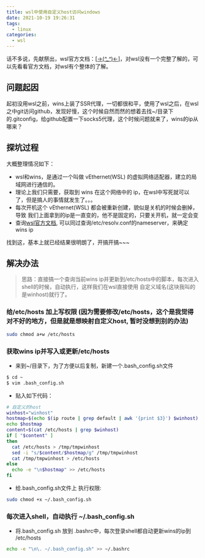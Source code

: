 ```yaml
---
title: wsl中使用自定义host访问windows
date: 2021-10-19 19:26:31
tags:
  - linux
categories:
  - wsl
---
```


话不多说，先献祭出，wsl官方文档：[[->(*^_^*)<-](https://docs.microsoft.com/zh-cn/windows/wsl/)]，对wsl没有一个完整了解的，可以先看看官方文档，对wsl有个整体的了解。

## 问题起因
起初没用wsl之前，wins上装了SSR代理，一切都很和平，使用了wsl之后，在wsl之中git访问github，发现好慢，这个时候自然而然的想着去找~/目录下的.gitconfig，给github配置一下socks5代理，这个时候问题就来了，wins的ip从哪来？

## 探坑过程
大概整理情况如下：
- wsl和wins，是通过一个叫做 vEthernet(WSL) 的虚拟网络适配器，建立的局域网进行通信的。
- 理论上我们只需要，获取到 wins 在这个网络中的 ip，在wsl中写死就可以了，但是搞人的事情就发生了。。。
- 每次开机这个 vEthernet(WSL) 都会被重新创建，貌似是关机的时候会删掉，导致 我们上面拿到的ip是一直变的，他不是固定的，只要关开机，就一定会变
- 查询[wsl官方文档](https://docs.microsoft.com/zh-cn/windows/wsl/networking#accessing-windows-networking-apps-from-linux-host-ip), 可以同过查询/etc/resolv.conf的nameserver，来确定wins ip

找到这，基本上就已经结果很明朗了，开搞开搞~~~

## 解决办法
> 思路：直接搞一个查询当前wins ip并更新到/etc/hosts中的脚本，每次进入shell的时候，自动执行，这样我们在wsl直接使用 自定义域名(这块我叫的是winhost)就行了。
### 给/etc/hosts 加上写权限 (因为需要修改/etc/hosts，这个是我觉得对不好的地方，但是就是想映射自定义host, 暂时没想到别的办法)
```bash
sudo chmod a+w /etc/hosts
```
### 获取wins ip并写入或更新/etc/hosts
- 来到~/目录下，为了方便以后复制，新建一个.bash_config.sh文件
``` bash
$ cd ~
$ vim .bash_config.sh
```
- 贴入如下代码：
```bash
# 自定义的host
winhost="winhost"
hostmap=$(echo $(ip route | grep default | awk '{print $3}') $winhost)
echo $hostmap
content=$(cat /etc/hosts | grep $winhost)
if [ "$content" ]
then
  cat /etc/hosts > /tmp/tmpwinhost
  sed -i "s/$content/$hostmap/g" /tmp/tmpwinhost
  cat /tmp/tmpwinhost > /etc/hosts
else
  echo -e "\n$hostmap" >> /etc/hosts
fi
```
- 给.bash_config.sh文件上 执行权限:
```bash
sudo chmod +x ~/.bash_config.sh
```

### 每次进入shell，自动执行 ~/.bash_config.sh

- 将.bash_config.sh 放到 .bashrc中，每次登录shell都自动更新wins的ip到 /etc/hosts
```bash
echo -e "\n\. ~/.bash_config.sh" >> ~/.bashrc
```